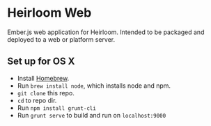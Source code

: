 # Heirloom Web

Ember.js web application for Heirloom. Intended to be packaged and deployed to a web or platform server.

## Set up for OS X

- Install [Homebrew](http://brew.sh/).
- Run `brew install node`, which installs node and npm.
- `git clone` this repo.
- `cd` to repo dir.
- Run `npm install grunt-cli`
- Run `grunt serve` to build and run on `localhost:9000`
	